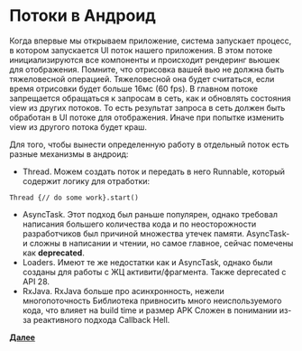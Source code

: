 # Потоки в Андроид

Когда впервые мы открываем приложение, система запускает процесс, в котором запускается UI поток нашего приложения. В этом потоке инициализируются все компоненты и происходит рендеринг вьюшек для отображения. Помните, что отрисовка вашей вью не должна быть тяжеловесной операцией. Тяжеловесной она будет считаться, если время отрисовки будет больше 16мс (60 fps). В главном потоке запрещается обращаться к запросам в сеть, как и обновлять состояния view из других потоков. То есть результат запроса в сеть должен быть обработан в UI потоке для отображения. Иначе при попытке изменить view из другого потока будет краш.

Для того, чтобы вынести определенную работу в отдельный поток есть разные механизмы в андроид:

* Thread. Можем создать поток и передать в него Runnable, который содержит логику для отработки:

```
Thread {// do some work}.start()
```

* AsyncTask. Этот подход был раньше популярен, однако требовал написания большего количества кода и по неосторожности разработчиков был причиной множества утечек памяти. AsyncTask-и сложны в написании и чтении, но самое главное, сейчас помечены как **deprecated**.
* Loaders. Имеют те же недостатки как и AsyncTask, однако были созданы для работы с ЖЦ активити/фрагмента. Также deprecated c API 28.
* RxJava. RxJava больше про асинхронность, нежели многопоточность  Библиотека привносить много неиспользуемого кода, что влияет на build time и размер APK  Сложен в понимании из-за реактивного подхода  Callback Hell.

**[Далее](../04_ThreadPool)**